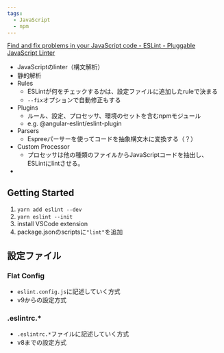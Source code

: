 ```yaml
---
tags:
  - JavaScript
  - npm
---
```

[Find and fix problems in your JavaScript code - ESLint - Pluggable JavaScript Linter](https://eslint.org/)

- JavaScriptのlinter（構文解析）
- 静的解析
- Rules
	- ESLintが何をチェックするかは、設定ファイルに追加したruleで決まる
	- `--fix`オプションで自動修正もする
- Plugins
	- ルール、設定、プロセッサ、環境のセットを含むnpmモジュール
	- e.g. @angular-eslint/eslint-plugin
- Parsers
	- Espreeパーサーを使ってコードを抽象構文木に変換する（？）
- Custom Processor
	- プロセッサは他の種類のファイルからJavaScriptコードを抽出し、ESLintにlintさせる。
- 

## Getting Started
1. `yarn add eslint --dev`
2. `yarn eslint --init`
3. install VSCode extension
4. package.jsonのscriptsに`"lint"`を追加


## 設定ファイル
### Flat Config
- `eslint.config.js`に記述していく方式
- v9からの設定方式
### .eslintrc.*
- `.eslintrc.*`ファイルに記述していく方式
- v8までの設定方式